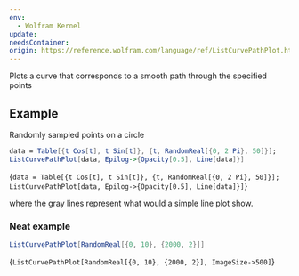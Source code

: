 ```yaml
---
env:
  - Wolfram Kernel
update: 
needsContainer: 
origin: https://reference.wolfram.com/language/ref/ListCurvePathPlot.html
---
```

Plots a curve that corresponds to a smooth path through the specified points

## Example
Randomly sampled points on a circle
```mathematica
data = Table[{t Cos[t], t Sin[t]}, {t, RandomReal[{0, 2 Pi}, 50]}];
ListCurvePathPlot[data, Epilog->{Opacity[0.5], Line[data]}]
```

<Wl >{`data = Table[{t Cos[t], t Sin[t]}, {t, RandomReal[{0, 2 Pi}, 50]}];
ListCurvePathPlot[data, Epilog->{Opacity[0.5], Line[data]}]`}</Wl>

where the gray lines represent what would a simple line plot show.

### Neat example
```mathematica
ListCurvePathPlot[RandomReal[{0, 10}, {2000, 2}]]
```

<Wl >{`ListCurvePathPlot[RandomReal[{0, 10}, {2000, 2}], ImageSize->500]`}</Wl>